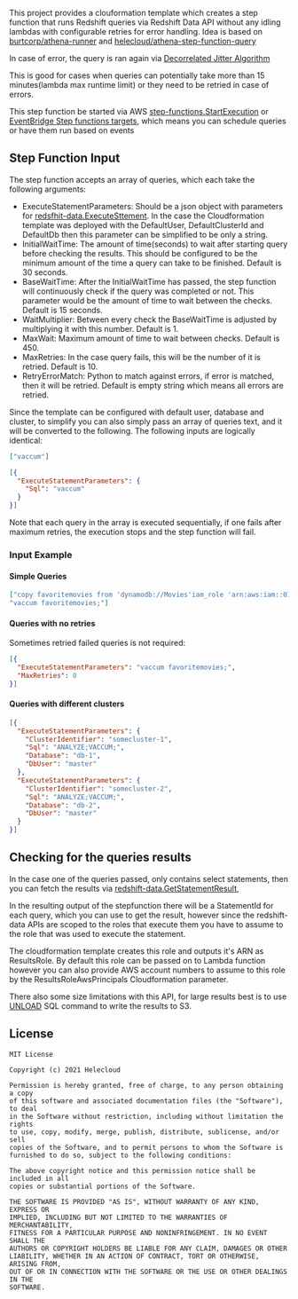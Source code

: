 This project provides a clouformation template which creates a step function that runs Redshift queries via Redshift Data API without any idling lambdas with configurable
retries for error handling. Idea is based on [burtcorp/athena-runner](https://github.com/burtcorp/athena-runner) and [helecloud/athena-step-function-query](https://github.com/burtcorp/athena-runner)

In case of error, the query is ran again via [Decorrelated Jitter Algorithm](https://aws.amazon.com/blogs/architecture/exponential-backoff-and-jitter/)

This is good for cases when queries can potentially take more than 15 minutes(lambda max runtime limit) or they need to be retried in case of errors.

This step function be started via AWS [step-functions.StartExecution](https://docs.aws.amazon.com/step-functions/latest/apireference/API_StartExecution.html) or [EventBridge Step functions targets](https://docs.aws.amazon.com/eventbridge/latest/userguide/eventbridge-targets.html), which means you can schedule queries or have them run based on events 


## Step Function Input

The step function accepts an array of queries, which each take the following arguments:

- ExecuteStatementParameters: Should be a json object with parameters for [redsfhit-data.ExecuteSttement](https://docs.aws.amazon.com/redshift-data/latest/APIReference/API_ExecuteStatement.html). In the case the Cloudformation template was deployed with the DefaultUser, DefaultClusterId and DefaultDb then this parameter can be simplified to be only a string.
- InitialWaitTime: The amount of time(seconds) to wait after starting query before checking the results. This should be configured to be the minimum amount of the time a query can take to be finished. Default is 30 seconds. 
- BaseWaitTime: After the InitialWaitTime has passed, the step function will continuously check if the query was completed or not. This parameter would be the amount of time to wait between the checks. Default is 15 seconds.
- WaitMultiplier: Between every check the BaseWaitTime is adjusted by multiplying it with this number. Default is 1.
- MaxWait: Maximum amount of time to wait between checks. Default is 450.
- MaxRetries: In the case query fails, this will be the number of it is retried. Default is 10.
- RetryErrorMatch: Python to match against errors, if error is matched, then it will be retried. Default is empty string which means all errors are retried.

Since the template can be configured with default user, database and cluster, to simplify you can also simply pass an array of queries text, and it will be converted to the following. The following inputs are logically identical:

```json
["vaccum"]
```

```json
[{
  "ExecuteStatementParameters": {
    "Sql": "vaccum"
  }
}]
```

Note that each query in the array is executed sequentially, if one fails after maximum retries, the execution stops and the step function will fail.

### Input Example

#### Simple Queries

```json
["copy favoritemovies from 'dynamodb://Movies'iam_role 'arn:aws:iam::0123456789012:role/MyRedshiftRole' readratio 50;", 
"vaccum favoritemovies;"]
```

#### Queries with no retries

Sometimes retried failed queries is not required:

```json
[{
  "ExecuteStatementParameters": "vaccum favoritemovies;",
  "MaxRetries": 0
}]
```

#### Queries with different clusters

```json
[{
  "ExecuteStatementParameters": {
    "ClusterIdentifier": "somecluster-1",
    "Sql": "ANALYZE;VACCUM;",
    "Database": "db-1",
    "DbUser": "master"
  },
  "ExecuteStatementParameters": {
    "ClusterIdentifier": "somecluster-2",
    "Sql": "ANALYZE;VACCUM;",
    "Database": "db-2",
    "DbUser": "master"
  }
}]
```

## Checking for the queries results

In the case one of the queries passed, only contains select statements, then you can fetch the results via 
[redshift-data.GetStatementResult](https://docs.aws.amazon.com/redshift-data/latest/APIReference/API_GetStatementResult.html),

In the resulting output of the stepfunction there will be a StatementId for each query, which you can use to get the result, however since the redshift-data APIs are scoped to the roles that execute them you have to assume to the role that was used to execute the statement.

The cloudformation template creates this role and outputs it's ARN as ResultsRole. By default this role can be passed on to Lambda function
however you can also provide AWS account numbers to assume to this role by the ResultsRoleAwsPrincipals Cloudformation parameter.

There also some size limitations with this API, for large results best is to use [UNLOAD](https://docs.aws.amazon.com/redshift/latest/dg/r_UNLOAD.html) SQL command to write the results to S3. 

## License
```
MIT License
                                                                              
Copyright (c) 2021 Helecloud
                                                                              
Permission is hereby granted, free of charge, to any person obtaining a copy
of this software and associated documentation files (the "Software"), to deal
in the Software without restriction, including without limitation the rights
to use, copy, modify, merge, publish, distribute, sublicense, and/or sell
copies of the Software, and to permit persons to whom the Software is
furnished to do so, subject to the following conditions:
                                                                              
The above copyright notice and this permission notice shall be included in all
copies or substantial portions of the Software.
                                                                              
THE SOFTWARE IS PROVIDED "AS IS", WITHOUT WARRANTY OF ANY KIND, EXPRESS OR
IMPLIED, INCLUDING BUT NOT LIMITED TO THE WARRANTIES OF MERCHANTABILITY,
FITNESS FOR A PARTICULAR PURPOSE AND NONINFRINGEMENT. IN NO EVENT SHALL THE
AUTHORS OR COPYRIGHT HOLDERS BE LIABLE FOR ANY CLAIM, DAMAGES OR OTHER
LIABILITY, WHETHER IN AN ACTION OF CONTRACT, TORT OR OTHERWISE, ARISING FROM,
OUT OF OR IN CONNECTION WITH THE SOFTWARE OR THE USE OR OTHER DEALINGS IN THE
SOFTWARE.
```